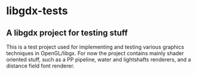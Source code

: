 # libgdx-tests
## A libgdx project for testing stuff
This is a test project used for implementing and testing various graphics techniques in OpenGL/libgx.
For now the project contains mainly shader oriented stuff, such as a PP pipeline,
water and lightshafts renderers, and a distance field font renderer.
